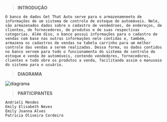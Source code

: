 > **INTRODUÇÃO**

    O banco de dados Get That Auto serve para o armazenamneeto de informações de um sistema de controle de estoque de automáveis. Nele, são armazenados dados sobre o cadastro de vendedroes, de endereços, de clientes, de fornecedores, de produtos e de suas respectivas categorias. Além diso, o banco possui informações para o cadastro de vendas com base nas outras informações nele contidas e, também, armazena os cadastros de vendas na tabela carrinho para um melhor controle das vendas a serem realizadas. Dessa forma, os dados contidos no banco servem para todo o funcionamento do sistema de controle de estoque e venda de automóveis, contendo vendedores, fornecedores, clientes e tudo obre os produtos a venda, facilitando assim o manuseio do sistema para o usuário.

> **DIAGRAMA**

   ![diagrama](https://github.com/emilyalvese/get_that_auto/assets/88635006/70ae8fa8-c6d6-4c14-91a2-9d7b37a96f9d)

> **PARTICIPANTES**

    Andrieli Mendes
    Emily Elisabeth Neves
    Emily Joanna Alves
    Patricia Oliveira Cordeiro
